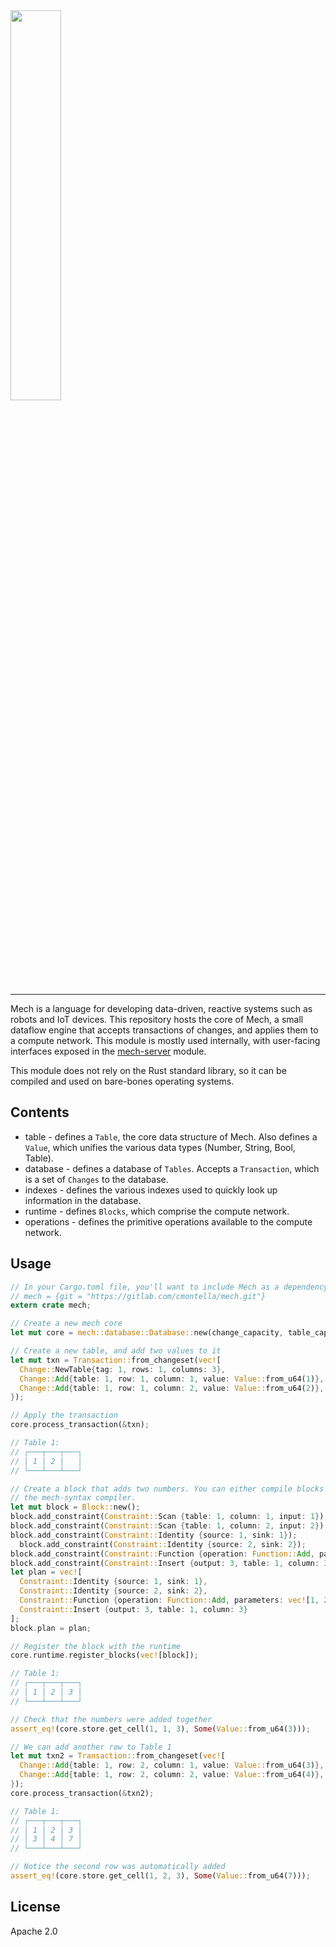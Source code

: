 <img width="40%" height="40%" src="https://mechlang.net/img/logo.png">

---

Mech is a language for developing data-driven, reactive systems such as robots and IoT devices. This repository hosts the core of Mech, a small dataflow engine that accepts transactions of changes, and applies them to a compute network. This module is mostly used internally, with user-facing interfaces exposed in the [mech-server](https://gitlab.com/cmontella/mech-server) module.

This module does not rely on the Rust standard library, so it can be compiled and used on bare-bones operating systems.

## Contents

- table - defines a `Table`, the core data structure of Mech. Also defines a `Value`, which unifies the various data types (Number, String, Bool, Table).
- database - defines a database of `Tables`. Accepts a `Transaction`, which is a set of `Changes` to the database.
- indexes - defines the various indexes used to quickly look up information in the database.
- runtime - defines `Blocks`, which comprise the compute network.
- operations - defines the primitive operations available to the compute network.

## Usage

```rust
// In your Cargo.toml file, you'll want to include Mech as a dependency:
// mech = {git = "https://gitlab.com/cmontella/mech.git"}
extern crate mech;

// Create a new mech core
let mut core = mech::database::Database::new(change_capacity, table_capcity);

// Create a new table, and add two values to it
let mut txn = Transaction::from_changeset(vec![
  Change::NewTable{tag: 1, rows: 1, columns: 3},
  Change::Add{table: 1, row: 1, column: 1, value: Value::from_u64(1)},
  Change::Add{table: 1, row: 1, column: 2, value: Value::from_u64(2)},
});

// Apply the transaction
core.process_transaction(&txn);

// Table 1:
// ┌───┬───┬───┐
// │ 1 │ 2 │   │
// └───┴───┴───┘

// Create a block that adds two numbers. You can either compile blocks by hand or with
// the mech-syntax compiler.
let mut block = Block::new();
block.add_constraint(Constraint::Scan {table: 1, column: 1, input: 1});
block.add_constraint(Constraint::Scan {table: 1, column: 2, input: 2});
block.add_constraint(Constraint::Identity {source: 1, sink: 1});
  block.add_constraint(Constraint::Identity {source: 2, sink: 2});
block.add_constraint(Constraint::Function {operation: Function::Add, parameters: vec![1, 2], output: 3});
block.add_constraint(Constraint::Insert {output: 3, table: 1, column: 3});
let plan = vec![
  Constraint::Identity {source: 1, sink: 1},
  Constraint::Identity {source: 2, sink: 2},
  Constraint::Function {operation: Function::Add, parameters: vec![1, 2], output: 3},
  Constraint::Insert {output: 3, table: 1, column: 3}
];
block.plan = plan;

// Register the block with the runtime
core.runtime.register_blocks(vec![block]);

// Table 1:
// ┌───┬───┬───┐
// │ 1 │ 2 │ 3 │
// └───┴───┴───┘

// Check that the numbers were added together
assert_eq!(core.store.get_cell(1, 1, 3), Some(Value::from_u64(3)));

// We can add another row to Table 1
let mut txn2 = Transaction::from_changeset(vec![
  Change::Add{table: 1, row: 2, column: 1, value: Value::from_u64(3)},
  Change::Add{table: 1, row: 2, column: 2, value: Value::from_u64(4)},
});
core.process_transaction(&txn2);

// Table 1:
// ┌───┬───┬───┐
// │ 1 │ 2 │ 3 │
// │ 3 │ 4 │ 7 │
// └───┴───┴───┘

// Notice the second row was automatically added
assert_eq!(core.store.get_cell(1, 2, 3), Some(Value::from_u64(7)));
```

## License

Apache 2.0